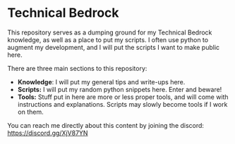 # Technical Bedrock

This repository serves as a dumping ground for my Technical Bedrock knowledge, as well as a place to put my scripts. I often use python to augment my development, and I will put the scripts I want to make public here.

There are three main sections to this repository:
 - **Knowledge**: I will put my general tips and write-ups here.
 - **Scripts:** I will put my random python snippets here. Enter and beware!
 - **Tools:** Stuff put in here are more or less proper tools, and will come with instructions and explanations. Scripts may slowly become tools if I work on them. 

You can reach me directly about this content by joining the discord: https://discord.gg/XjV87YN
